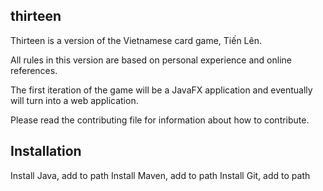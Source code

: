 ## thirteen

Thirteen is a version of the Vietnamese card game, Tiến Lên.

All rules in this version are based on personal experience and online references.

The first iteration of the game will be a JavaFX application and eventually
will turn into a web application.

Please read the contributing file for information about how to contribute.

## Installation
Install Java, add to path
Install Maven, add to path
Install Git, add to path